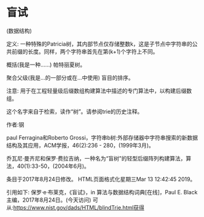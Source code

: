 # 盲试


(数据结构)



定义:
一种特殊的Patricia树，其内部节点仅存储整数k，这是子节点中字符串的公共前缀的长度。同样，两个字符串首先在第(k+1)个字符上不同。



概括(我是一种……)
帕特丽夏树。



聚合父级(我是…的一部分或在…中使用)
盲目的排序。



注意:
用于在工程轻量级后缀数组构建算法中描述的专门算法中，以构建后缀数组。

这个名字来自于检索，读作“树”。请参阅trie的历史注释。


作者:钢


paul Ferragina和Roberto Grossi，字符串b树:外部存储器中字符串搜索的新数据结构及其应用，ACM学报，46(2):236 - 280，(1999年3月)。

乔瓦尼·曼齐尼和保罗·费拉吉纳，一种名为“盲树”的轻型后缀阵列构建算法，算法，40(1):33-50，(2004年6月)。








条目于2017年8月24日修改。
HTML页面格式化星期三Mar 13 12:42:45 2019。



引用如下:
保罗·e·布莱克，《盲试》，in
算法与数据结构词典[在线]，Paul E. Black主编，2017年8月24日。(今天访问)
可从:https://www.nist.gov/dads/HTML/blindTrie.html获得